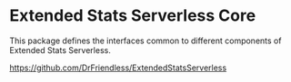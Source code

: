 # Extended Stats Serverless Core

This package defines the interfaces common to different components of Extended Stats Serverless.

https://github.com/DrFriendless/ExtendedStatsServerless

